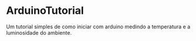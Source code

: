 # ArduinoTutorial
Um tutorial simples de como iniciar com arduino medindo a temperatura e a luminosidade do ambiente.
